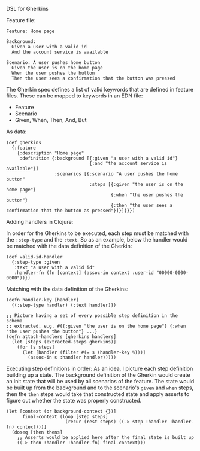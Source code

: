 DSL for Gherkins

Feature file:
```
Feature: Home page

Background:
  Given a user with a valid id
  And the account service is available

Scenario: A user pushes home button
  Given the user is on the home page
  When the user pushes the button
  Then the user sees a confirmation that the button was pressed
```

The Gherkin spec defines a list of valid keywords that are defined in feature files. These can be mapped to keywords in an EDN file:

* Feature
* Scenario
* Given, When, Then, And, But

As data:
```
(def gherkins
  {:feature
    {:description "Home page"
     :definition {:background [{:given "a user with a valid id"}
                               {:and "the account service is available"}]
                  :scenarios [{:scenario "A user pushes the home button"
                               :steps [{:given "the user is on the home page"}
                                       {:when "the user pushes the button"}
                                       {:then "the user sees a confirmation that the button as pressed"}]}]}}})
```

Adding handlers in Clojure:

In order for the Gherkins to be executed, each step must be matched with the `:step-type` and the `:text`. So as an example, below the handler would be matched with the data definition of the Gherkin:
```
(def valid-id-handler
  {:step-type :given
   :text "a user with a valid id"
   :handler-fn (fn [context] (assoc-in context :user-id "00000-0000-0000"))})
```

Matching with the data definition of the Gherkins:
```
(defn handler-key [handler]
  {(:step-type handler) (:text handler)}) 

;; Picture having a set of every possible step definition in the schema
;; extracted, e.g. #{{:given "the user is on the home page"} {:when "the user pushes the button"} ...}
(defn attach-handlers [gherkins handlers]
  (let [steps (extracted-steps gherkins)]
    (for [s steps]
      (let [handler (filter #(= s (handler-key %)))]
        (assoc-in s :handler handler)))))
```


Executing step definitions in order:
As an idea, I picture each step definition building up a state. The background definition of the Gherkin would create an init state that will be used by all scenarios of the feature.
The state would be built up from the background and to the scenario's `given` and `when` steps, then the `then` steps would take that constructed state and apply asserts to figure out whether the state was properly constructed.
```
(let [context (or background-context {})]
      final-context (loop [step steps]
                      (recur (rest steps) ((-> step :handler :handler-fn) context)))]
  (doseq [then thens]
    ;; Asserts would be applied here after the final state is built up
    ((-> then :handler :handler-fn) final-context)))
```
